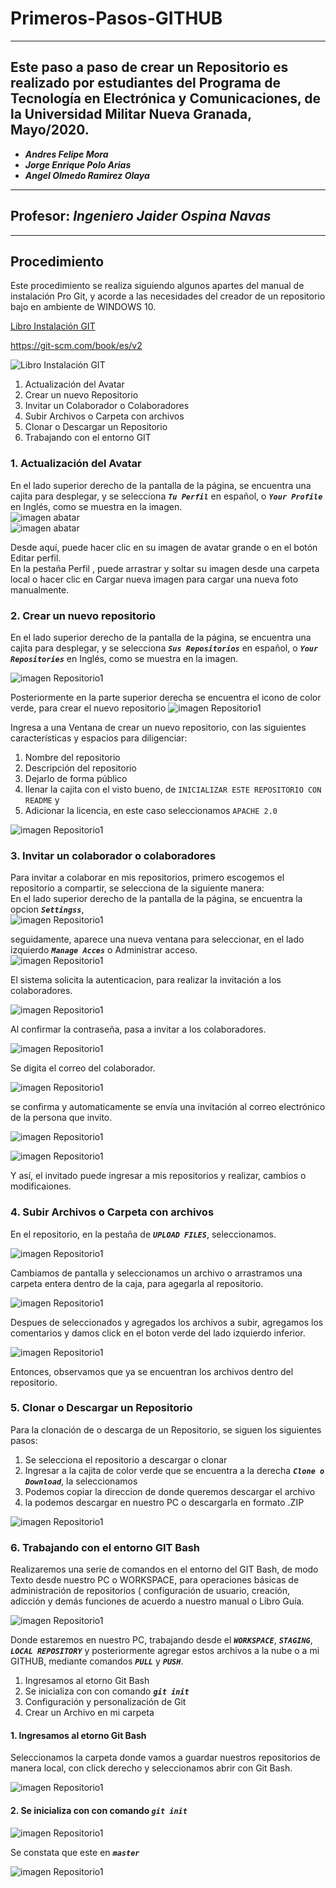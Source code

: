 # Primeros-Pasos-GITHUB  
---  
## Este paso a paso de crear un Repositorio  es realizado por estudiantes  del Programa de Tecnología en Electrónica y Comunicaciones, de la Universidad Militar Nueva Granada, Mayo/2020.  
- ***Andres Felipe Mora***  
- ***Jorge Enrique Polo Arias***  
- ***Angel Olmedo Ramirez Olaya*** 
--- 

## Profesor: ***Ingeniero Jaider  Ospina Navas***  
---  
## Procedimiento  

Este procedimiento se realiza siguiendo algunos apartes del manual de instalación Pro Git, y acorde a las necesidades del creador de un repositorio bajo en ambiente de WINDOWS 10.  

[Libro Instalación GIT](https://git-scm.com/book/es/v2)  

<https://git-scm.com/book/es/v2>  

![Libro Instalación GIT](https://git-scm.com/images/progit2.png)  

1. Actualización del Avatar  
2. Crear un nuevo Repositorio  
3. Invitar un Colaborador o Colaboradores  
4. Subir Archivos o Carpeta con archivos  
5. Clonar o Descargar un Repositorio  
6. Trabajando con el entorno GIT  

### 1. Actualización del Avatar  

En el lado superior derecho de la pantalla de la página, se encuentra una cajita para desplegar, y se selecciona ***`Tu Perfil`*** en español, o ***`Your Profile`*** en Inglés, como se muestra en la imagen.  
![imagen abatar](https://raw.githubusercontent.com/angelolmedoramirez/Primeros-Pasos-GITHUB/master/Imagenes%20Repositorio/Avatar.png)  
![imagen abatar](https://raw.githubusercontent.com/angelolmedoramirez/Primeros-Pasos-GITHUB/master/Imagenes%20Repositorio/avatar2.png)  

Desde aquí, puede hacer clic en su imagen de avatar grande o en el botón Editar perfil.  
En la pestaña Perfil , puede arrastrar y soltar su imagen desde una carpeta local o hacer clic en Cargar nueva imagen para cargar una nueva foto manualmente.  

### 2. Crear un nuevo repositorio  

En el lado superior derecho de la pantalla de la página, se encuentra una cajita para desplegar, y se selecciona ***`Sus Repositorios`*** en español, o ***`Your Repositories`*** en Inglés, como se muestra en la imagen. 

![imagen Repositorio1](https://raw.githubusercontent.com/angelolmedoramirez/Primeros-Pasos-GITHUB/master/Imagenes%20Repositorio/mis%20repositorios.png) 

Posteriormente en la parte superior derecha se encuentra el icono de color verde, para crear el nuevo repositorio
![imagen Repositorio1](https://raw.githubusercontent.com/angelolmedoramirez/Primeros-Pasos-GITHUB/master/Imagenes%20Repositorio/repositorio1.png)  

Ingresa a una Ventana de crear un nuevo repositorio, con las siguientes características y espacios para diligenciar:  
1. Nombre del repositorio  
2. Descripción del repositorio  
3. Dejarlo de forma público  
4. llenar la cajita con el visto bueno, de `INICIALIZAR ESTE REPOSITORIO CON README` y  
5. Adicionar la licencia, en este caso seleccionamos `APACHE 2.0`  

![imagen Repositorio1](https://raw.githubusercontent.com/angelolmedoramirez/Primeros-Pasos-GITHUB/master/Imagenes%20Repositorio/repositorio2.png)  

### 3. Invitar un colaborador o colaboradores

Para invitar a colaborar en mis repositorios, primero escogemos el repositorio a compartir, se selecciona de la siguiente manera:  
En el lado superior derecho de la pantalla de la página, se encuentra la opcion ***`Settingss`***,  
![imagen Repositorio1](https://raw.githubusercontent.com/angelolmedoramirez/Primeros-Pasos-GITHUB/master/Imagenes%20Repositorio/Invitar%20colaborador1.png)  

seguidamente, aparece una nueva ventana para seleccionar, en el lado izquierdo ***`Manage Acces`*** o Administrar acceso.  
![imagen Repositorio1](https://raw.githubusercontent.com/angelolmedoramirez/Primeros-Pasos-GITHUB/master/Imagenes%20Repositorio/Invitar%20colaborador2.png) 

El sistema solicita la autenticacion, para realizar la invitación a los colaboradores.  

![imagen Repositorio1](https://raw.githubusercontent.com/angelolmedoramirez/Primeros-Pasos-GITHUB/master/Imagenes%20Repositorio/Invitar%20colaborador%203.png)  

Al confirmar la contraseña, pasa a invitar a los colaboradores.  

![imagen Repositorio1](https://raw.githubusercontent.com/angelolmedoramirez/Primeros-Pasos-GITHUB/master/Imagenes%20Repositorio/Invitar%20colaborador4.png)  

Se digita el correo del colaborador.  

![imagen Repositorio1](https://raw.githubusercontent.com/angelolmedoramirez/Primeros-Pasos-GITHUB/master/Imagenes%20Repositorio/Invitar%20colaborador5.png)  

se confirma y automaticamente se envía una invitación al correo electrónico de la persona que invito.  

![imagen Repositorio1](https://raw.githubusercontent.com/angelolmedoramirez/Primeros-Pasos-GITHUB/master/Imagenes%20Repositorio/Invitar%20colaborador6.png)  

![imagen Repositorio1](https://raw.githubusercontent.com/angelolmedoramirez/Primeros-Pasos-GITHUB/master/Imagenes%20Repositorio/Invitar%20colaborador7.png) 

Y así, el invitado puede ingresar a mis repositorios y realizar, cambios o modificaiones.  

### 4. Subir Archivos o Carpeta con archivos  

En el repositorio, en la pestaña de ***`UPLOAD FILES`***, seleccionamos.  

![imagen Repositorio1](https://raw.githubusercontent.com/angelolmedoramirez/Primeros-Pasos-GITHUB/master/Imagenes%20Repositorio/subir%20archivos1.png)  

Cambiamos de pantalla y seleccionamos un archivo o arrastramos una carpeta entera dentro de la caja, para agegarla al repositorio.  

![imagen Repositorio1](https://raw.githubusercontent.com/angelolmedoramirez/Primeros-Pasos-GITHUB/master/Imagenes%20Repositorio/subir%20archivos2.png) 

Despues de seleccionados y agregados los archivos a subir, agregamos los comentarios y damos click en el boton verde del lado izquierdo inferior.  

![imagen Repositorio1](https://raw.githubusercontent.com/angelolmedoramirez/Primeros-Pasos-GITHUB/master/Imagenes%20Repositorio/subir%20archivos3.png)

Entonces, observamos que ya se encuentran los archivos dentro del repositorio.  

### 5. Clonar o Descargar un Repositorio  

Para la clonación de o descarga de un Repositorio, se siguen los siguientes pasos:  
1. Se selecciona el repositorio a descargar o clonar  
2. Ingresar a la cajita de color verde que se encuentra a la derecha ***`Clone o Download`***, la seleccionamos  
3. Podemos copiar la direccion de donde queremos descargar el archivo  
4. la podemos descargar en nuestro PC o descargarla en formato .ZIP  

![imagen Repositorio1](https://raw.githubusercontent.com/angelolmedoramirez/Primeros-Pasos-GITHUB/master/Imagenes%20Repositorio/Clonar%20o%20descargar%20un%20repositorio.png)  

### 6. Trabajando con el entorno GIT Bash  
 
Realizaremos una serie de comandos en el entorno del GIT Bash, de modo Texto desde nuestro PC o WORKSPACE, para operaciones básicas de administración de repositorios  ( configuración de usuario, creación, adicción y demás funciones de acuerdo a nuestro manual o Libro Guía.  

![imagen Repositorio1](https://raw.githubusercontent.com/angelolmedoramirez/Primeros-Pasos-GITHUB/master/Imagenes%20Repositorio/EntornoGitBash0.png)  

Donde estaremos en nuestro PC, trabajando desde el ***`WORKSPACE`***, ***`STAGING`***, ***`LOCAL REPOSITORY`***  y posteriormente agregar estos archivos a la nube o a mi GITHUB, mediante comandos ***`PULL`*** y ***`PUSH`***.  

1. Ingresamos al etorno Git Bash  
2. Se inicializa con con comando ***`git init`***  
3. Configuración y personalización de Git  
4. Crear un Archivo en mi carpeta  


#### 1. Ingresamos al etorno Git Bash  

Seleccionamos la carpeta donde vamos a guardar nuestros repositorios de manera local, con click derecho y seleccionamos abrir con Git Bash.  

![imagen Repositorio1](https://raw.githubusercontent.com/angelolmedoramirez/Primeros-Pasos-GITHUB/master/Imagenes%20Repositorio/EntornoGitBash1.png)  

#### 2. Se inicializa con con comando ***`git init`*** 

![imagen Repositorio1](https://raw.githubusercontent.com/angelolmedoramirez/Primeros-Pasos-GITHUB/master/Imagenes%20Repositorio/EntornoGitBash2.png)  

Se constata que este en ***`master`***  

![imagen Repositorio1](https://raw.githubusercontent.com/angelolmedoramirez/Primeros-Pasos-GITHUB/master/Imagenes%20Repositorio/EntornoGitBash2.png)  


